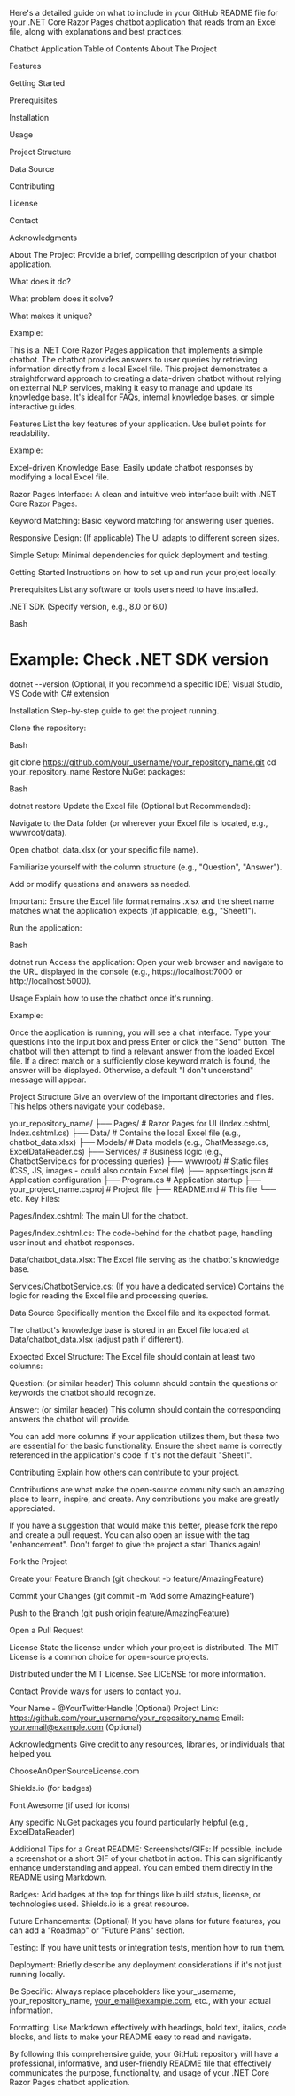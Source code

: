 Here's a detailed guide on what to include in your GitHub README file for your .NET Core Razor Pages chatbot application that reads from an Excel file, along with explanations and best practices:

Chatbot Application
Table of Contents
About The Project

Features

Getting Started

Prerequisites

Installation

Usage

Project Structure

Data Source

Contributing

License

Contact

Acknowledgments

About The Project
Provide a brief, compelling description of your chatbot application.

What does it do?

What problem does it solve?

What makes it unique?

Example:

This is a .NET Core Razor Pages application that implements a simple chatbot. The chatbot provides answers to user queries by retrieving information directly from a local Excel file. This project demonstrates a straightforward approach to creating a data-driven chatbot without relying on external NLP services, making it easy to manage and update its knowledge base. It's ideal for FAQs, internal knowledge bases, or simple interactive guides.

Features
List the key features of your application. Use bullet points for readability.

Example:

Excel-driven Knowledge Base: Easily update chatbot responses by modifying a local Excel file.

Razor Pages Interface: A clean and intuitive web interface built with .NET Core Razor Pages.

Keyword Matching: Basic keyword matching for answering user queries.

Responsive Design: (If applicable) The UI adapts to different screen sizes.

Simple Setup: Minimal dependencies for quick deployment and testing.

Getting Started
Instructions on how to set up and run your project locally.

Prerequisites
List any software or tools users need to have installed.

.NET SDK (Specify version, e.g., 8.0 or 6.0)

Bash

# Example: Check .NET SDK version
dotnet --version
(Optional, if you recommend a specific IDE) Visual Studio, VS Code with C# extension

Installation
Step-by-step guide to get the project running.

Clone the repository:

Bash

git clone https://github.com/your_username/your_repository_name.git
cd your_repository_name
Restore NuGet packages:

Bash

dotnet restore
Update the Excel file (Optional but Recommended):

Navigate to the Data folder (or wherever your Excel file is located, e.g., wwwroot/data).

Open chatbot_data.xlsx (or your specific file name).

Familiarize yourself with the column structure (e.g., "Question", "Answer").

Add or modify questions and answers as needed.

Important: Ensure the Excel file format remains .xlsx and the sheet name matches what the application expects (if applicable, e.g., "Sheet1").

Run the application:

Bash

dotnet run
Access the application:
Open your web browser and navigate to the URL displayed in the console (e.g., https://localhost:7000 or http://localhost:5000).

Usage
Explain how to use the chatbot once it's running.

Example:

Once the application is running, you will see a chat interface. Type your questions into the input box and press Enter or click the "Send" button. The chatbot will then attempt to find a relevant answer from the loaded Excel file. If a direct match or a sufficiently close keyword match is found, the answer will be displayed. Otherwise, a default "I don't understand" message will appear.

Project Structure
Give an overview of the important directories and files. This helps others navigate your codebase.

your_repository_name/
├── Pages/                 # Razor Pages for UI (Index.cshtml, Index.cshtml.cs)
├── Data/                  # Contains the local Excel file (e.g., chatbot_data.xlsx)
├── Models/                # Data models (e.g., ChatMessage.cs, ExcelDataReader.cs)
├── Services/              # Business logic (e.g., ChatbotService.cs for processing queries)
├── wwwroot/               # Static files (CSS, JS, images - could also contain Excel file)
├── appsettings.json       # Application configuration
├── Program.cs             # Application startup
├── your_project_name.csproj # Project file
├── README.md              # This file
└── etc.
Key Files:

Pages/Index.cshtml: The main UI for the chatbot.

Pages/Index.cshtml.cs: The code-behind for the chatbot page, handling user input and chatbot responses.

Data/chatbot_data.xlsx: The Excel file serving as the chatbot's knowledge base.

Services/ChatbotService.cs: (If you have a dedicated service) Contains the logic for reading the Excel file and processing queries.

Data Source
Specifically mention the Excel file and its expected format.

The chatbot's knowledge base is stored in an Excel file located at Data/chatbot_data.xlsx (adjust path if different).

Expected Excel Structure:
The Excel file should contain at least two columns:

Question: (or similar header) This column should contain the questions or keywords the chatbot should recognize.

Answer: (or similar header) This column should contain the corresponding answers the chatbot will provide.

You can add more columns if your application utilizes them, but these two are essential for the basic functionality. Ensure the sheet name is correctly referenced in the application's code if it's not the default "Sheet1".

Contributing
Explain how others can contribute to your project.

Contributions are what make the open-source community such an amazing place to learn, inspire, and create. Any contributions you make are greatly appreciated.

If you have a suggestion that would make this better, please fork the repo and create a pull request. You can also open an issue with the tag "enhancement".
Don't forget to give the project a star! Thanks again!

Fork the Project

Create your Feature Branch (git checkout -b feature/AmazingFeature)

Commit your Changes (git commit -m 'Add some AmazingFeature')

Push to the Branch (git push origin feature/AmazingFeature)

Open a Pull Request

License
State the license under which your project is distributed. The MIT License is a common choice for open-source projects.

Distributed under the MIT License. See LICENSE for more information.

Contact
Provide ways for users to contact you.

Your Name - @YourTwitterHandle (Optional)
Project Link: https://github.com/your_username/your_repository_name
Email: your.email@example.com (Optional)

Acknowledgments
Give credit to any resources, libraries, or individuals that helped you.

ChooseAnOpenSourceLicense.com

Shields.io (for badges)

Font Awesome (if used for icons)

Any specific NuGet packages you found particularly helpful (e.g., ExcelDataReader)

Additional Tips for a Great README:
Screenshots/GIFs: If possible, include a screenshot or a short GIF of your chatbot in action. This can significantly enhance understanding and appeal. You can embed them directly in the README using Markdown.

Badges: Add badges at the top for things like build status, license, or technologies used. Shields.io is a great resource.

Future Enhancements: (Optional) If you have plans for future features, you can add a "Roadmap" or "Future Plans" section.

Testing: If you have unit tests or integration tests, mention how to run them.

Deployment: Briefly describe any deployment considerations if it's not just running locally.

Be Specific: Always replace placeholders like your_username, your_repository_name, your_email@example.com, etc., with your actual information.

Formatting: Use Markdown effectively with headings, bold text, italics, code blocks, and lists to make your README easy to read and navigate.

By following this comprehensive guide, your GitHub repository will have a professional, informative, and user-friendly README file that effectively communicates the purpose, functionality, and usage of your .NET Core Razor Pages chatbot application.
